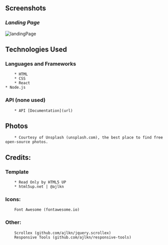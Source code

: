 
## Screenshots

### _Landing Page_
![landingPage](images/.png)

## Technologies Used

### Languages and Frameworks
		* HTML
		* CSS
		* React
    * Node.js
		
   
### API (none used)
		* API [Documentation](url)

## Photos
		* Courtesy of Unsplash (unsplash.com), the best place to find free open-source photos.

## Credits:

### Template 
		* Read Only by HTML5 UP
		* html5up.net | @ajlkn

### Icons:
		Font Awesome (fontawesome.io)

### Other:
		Scrollex (github.com/ajlkn/jquery.scrollex)
		Responsive Tools (github.com/ajlkn/responsive-tools)

